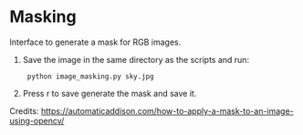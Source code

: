 # Masking
Interface to generate a mask for RGB images.

1. Save the image in the same directory as the scripts and run:

        python image_masking.py sky.jpg
        
2. Press r to save generate the mask and save it.


Credits: https://automaticaddison.com/how-to-apply-a-mask-to-an-image-using-opencv/


